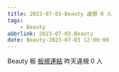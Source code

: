 ```yaml
---
title: 2023-07-03-Beauty 違規 0 人
tags:
    - Beauty
abbrlink: 2023-07-03-Beauty
date: Beauty-2023-07-03 12:00:00
---
```

Beauty 板 [板規連結](https://www.ptt.cc/bbs/Beauty/M.1630069980.A.84B.html)
昨天違規 0 人
